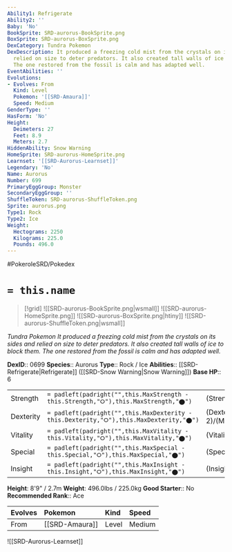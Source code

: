 ```yaml
---
Ability1: Refrigerate
Ability2: ''
Baby: 'No'
BookSprite: SRD-aurorus-BookSprite.png
BoxSprite: SRD-aurorus-BoxSprite.png
DexCategory: Tundra Pokemon
DexDescription: It produced a freezing cold mist from the crystals on its sides and
  relied on size to deter predators. It also created tall walls of ice to block them.
  The one restored from the fossil is calm and has adapted well.
EventAbilities: ''
Evolutions:
- Evolves: From
  Kind: Level
  Pokemon: '[[SRD-Amaura]]'
  Speed: Medium
GenderType: ''
HasForm: 'No'
Height:
  Deimeters: 27
  Feet: 8.9
  Meters: 2.7
HiddenAbility: Snow Warning
HomeSprite: SRD-aurorus-HomeSprite.png
Learnset: '[[SRD-Aurorus-Learnset]]'
Legendary: 'No'
Name: Aurorus
Number: 699
PrimaryEggGroup: Monster
SecondaryEggGroup: ''
ShuffleToken: SRD-aurorus-ShuffleToken.png
Sprite: aurorus.png
Type1: Rock
Type2: Ice
Weight:
  Hectograms: 2250
  Kilograms: 225.0
  Pounds: 496.0
---
```


#PokeroleSRD/Pokedex

# `= this.name`

> [!grid]
> ![[SRD-aurorus-BookSprite.png|wsmall]]
> ![[SRD-aurorus-HomeSprite.png]]
> ![[SRD-aurorus-BoxSprite.png|htiny]]
> ![[SRD-aurorus-ShuffleToken.png|wsmall]]


*Tundra Pokemon*
*It produced a freezing cold mist from the crystals on its sides and relied on size to deter predators. It also created tall walls of ice to block them. The one restored from the fossil is calm and has adapted well.*

**DexID**:: 0699
**Species**:: Aurorus
**Type**:: Rock / Ice
**Abilities**:: [[SRD-Refrigerate|Refrigerate]] ([[SRD-Snow Warning|Snow Warning]])
**Base HP**:: 6

|           |                                                                                        |                                          |
| --------- | -------------------------------------------------------------------------------------- | ---------------------------------------- |
| Strength  | `= padleft(padright("",this.MaxStrength - this.Strength,"⭘"),this.MaxStrength,"⬤")`    | (Strength::2)/(MaxStrength::5)   |
| Dexterity | `= padleft(padright("",this.MaxDexterity - this.Dexterity,"⭘"),this.MaxDexterity,"⬤")` | (Dexterity:: 2)/(MaxDexterity::4) |
| Vitality  | `= padleft(padright("",this.MaxVitality - this.Vitality,"⭘"),this.MaxVitality,"⬤")`    | (Vitality::2)/(MaxVitality::5)   |
| Special   | `= padleft(padright("",this.MaxSpecial - this.Special,"⭘"),this.MaxSpecial,"⬤")`       | (Special::3)/(MaxSpecial::6)     |
| Insight   | `= padleft(padright("",this.MaxInsight - this.Insight,"⭘"),this.MaxInsight,"⬤")`       | (Insight::2)/(MaxInsight::5)     |

**Height**: 8'9" / 2.7m
**Weight**: 496.0lbs / 225.0kg
**Good Starter**:: No
**Recommended Rank**:: Ace

| Evolves   | Pokemon        | Kind   | Speed   |
|:----------|:---------------|:-------|:--------|
| From      | [[SRD-Amaura]] | Level  | Medium  |

![[SRD-Aurorus-Learnset]]